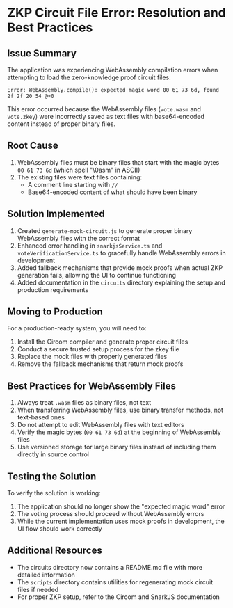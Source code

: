 # ZKP Circuit File Error: Resolution and Best Practices

## Issue Summary

The application was experiencing WebAssembly compilation errors when attempting to load the zero-knowledge proof circuit files:

```
Error: WebAssembly.compile(): expected magic word 00 61 73 6d, found 2f 2f 20 54 @+0
```

This error occurred because the WebAssembly files (`vote.wasm` and `vote.zkey`) were incorrectly saved as text files with base64-encoded content instead of proper binary files.

## Root Cause

1. WebAssembly files must be binary files that start with the magic bytes `00 61 73 6d` (which spell "\0asm" in ASCII)
2. The existing files were text files containing:
   - A comment line starting with `//`
   - Base64-encoded content of what should have been binary

## Solution Implemented

1. Created `generate-mock-circuit.js` to generate proper binary WebAssembly files with the correct format
2. Enhanced error handling in `snarkjsService.ts` and `voteVerificationService.ts` to gracefully handle WebAssembly errors in development
3. Added fallback mechanisms that provide mock proofs when actual ZKP generation fails, allowing the UI to continue functioning
4. Added documentation in the `circuits` directory explaining the setup and production requirements

## Moving to Production

For a production-ready system, you will need to:

1. Install the Circom compiler and generate proper circuit files
2. Conduct a secure trusted setup process for the zkey file
3. Replace the mock files with properly generated files
4. Remove the fallback mechanisms that return mock proofs

## Best Practices for WebAssembly Files

1. Always treat `.wasm` files as binary files, not text
2. When transferring WebAssembly files, use binary transfer methods, not text-based ones
3. Do not attempt to edit WebAssembly files with text editors
4. Verify the magic bytes (`00 61 73 6d`) at the beginning of WebAssembly files
5. Use versioned storage for large binary files instead of including them directly in source control

## Testing the Solution

To verify the solution is working:

1. The application should no longer show the "expected magic word" error
2. The voting process should proceed without WebAssembly errors
3. While the current implementation uses mock proofs in development, the UI flow should work correctly

## Additional Resources

- The circuits directory now contains a README.md file with more detailed information
- The `scripts` directory contains utilities for regenerating mock circuit files if needed
- For proper ZKP setup, refer to the Circom and SnarkJS documentation
